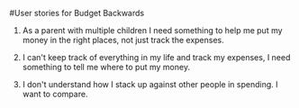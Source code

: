 #User stories for Budget Backwards
1. As a parent with multiple children I need something to help me put my money in the right places, not just track the expenses.

1. I can't keep track of everything in my life and track my expenses, I need something to tell me where to put my money. 

1. I don't understand how I stack up against other people in spending. I want to compare.